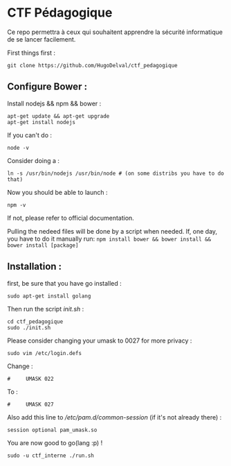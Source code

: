 # CTF Pédagogique

Ce repo permettra à ceux qui souhaitent apprendre la sécurité informatique de se lancer facilement.

First things first :

    git clone https://github.com/HugoDelval/ctf_pedagogique

## Configure Bower :

Install nodejs && npm && bower :

    apt-get update && apt-get upgrade
    apt-get install nodejs
If you can't do :

    node -v
Consider doing a :

    ln -s /usr/bin/nodejs /usr/bin/node # (on some distribs you have to do that)
Now you should be able to launch :

    npm -v
If not, please refer to official documentation.

Pulling the nedeed files will be done by a script when needed. If, one day, you have to do it manually run:
`npm install bower && bower install && bower install [package]`
    
## Installation :
first, be sure that you have go installed :

    sudo apt-get install golang

Then run the script *init.sh* :

    cd ctf_pedagogique
    sudo ./init.sh
    
Please consider changing your umask to 0027 for more privacy :
    
    sudo vim /etc/login.defs
Change :

    #     UMASK 022
To :

    #     UMASK 027

Also add this line to */etc/pam.d/common-session* (if it's not already there) :

    session optional pam_umask.so

You are now good to go(lang :p) !

    sudo -u ctf_interne ./run.sh

